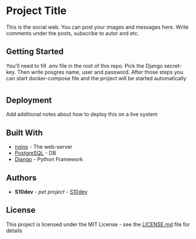 # Project Title

This is the social web. You can post your images and messages here. Write comments under the posts, subscribe to autor and etc.

## Getting Started

You'll need to fill .env file in the root of this repo. Pick the Django secret-key. Then write posgres name, user and password. After those steps you can start docker-compose file and the project will be started automatically

#

## Deployment

Add additional notes about how to deploy this on a live system

## Built With

* [nginx](https://nginx.org/ru/) - The web-server
* [PostgreSQL](https://www.postgresql.org/) - DB
* [Django](https://www.djangoproject.com/) - Python Framework

## Authors

* **S10dev** - *pet project* - [S10dev](https://github.com/s10dev)

## License

This project is licensed under the MIT License - see the [LICENSE.md](LICENSE.md) file for details